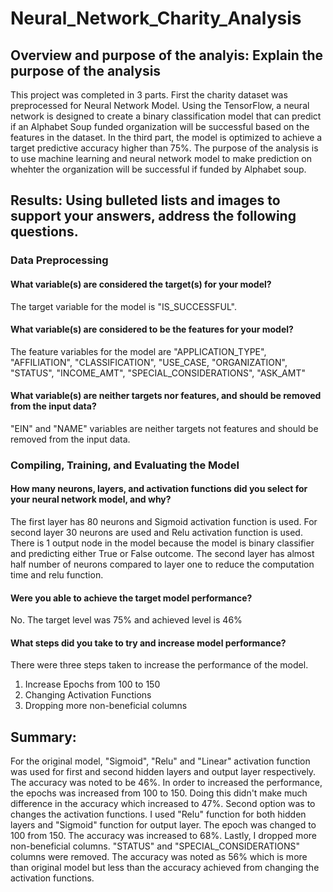 # Neural_Network_Charity_Analysis

## Overview and purpose of the analyis: Explain the purpose of the analysis
This project was completed in 3 parts. First the charity dataset was preprocessed for Neural Network Model. Using the TensorFlow, a neural network is designed to create a binary classification model that can predict if an Alphabet Soup funded organization will be successful based on the features in the dataset. In the third part, the model is optimized to achieve a target predictive accuracy higher than 75%.
The purpose of the analysis is to use machine learning and neural network model to make prediction on whehter the organization will be successful if funded by Alphabet soup. 

## Results: Using bulleted lists and images to support your answers, address the following questions.

### Data Preprocessing

####   What variable(s) are considered the target(s) for your model?
The target variable for the model is "IS_SUCCESSFUL".

####   What variable(s) are considered to be the features for your model?
The feature variables for the model are "APPLICATION_TYPE", "AFFILIATION", "CLASSIFICATION", "USE_CASE, "ORGANIZATION", "STATUS", "INCOME_AMT", "SPECIAL_CONSIDERATIONS", "ASK_AMT"

####   What variable(s) are neither targets nor features, and should be removed from the input data?
"EIN" and "NAME" variables are neither targets not features and should be removed from the input data.


### Compiling, Training, and Evaluating the Model

####   How many neurons, layers, and activation functions did you select for your neural network model, and why?
The first layer has 80 neurons and Sigmoid activation function is used. For second layer 30 neurons are used and Relu activation function is used. There is 1 output node in the model because the model is binary classifier and predicting either True or False outcome. The second layer has almost half number of neurons compared to layer one to reduce the computation time and relu function.

####   Were you able to achieve the target model performance?
No. The target level was 75% and achieved level is 46%

####   What steps did you take to try and increase model performance?
There were three steps taken to increase the performance of the model.
1) Increase Epochs from 100 to 150
2) Changing Activation Functions
3) Dropping more non-beneficial columns

## Summary:
For the original model, "Sigmoid", "Relu" and "Linear" activation function was used for first and second hidden layers and output layer respectively. The accuracy was noted to be 46%. In order to increased the performance, the epochs was increased from 100 to 150. Doing this didn't make much difference in the accuracy which increased to 47%. Second option was to changes the activation functions. I used "Relu" function for both hidden layers and "Sigmoid" function for output layer. The epoch was changed to 100 from 150. The accuracy was increased to 68%. Lastly, I dropped more non-beneficial columns. "STATUS" and "SPECIAL_CONSIDERATIONS" columns were removed. The accuracy was noted as 56% which is more than original model but less than the accuracy achieved from changing the activation functions. 
